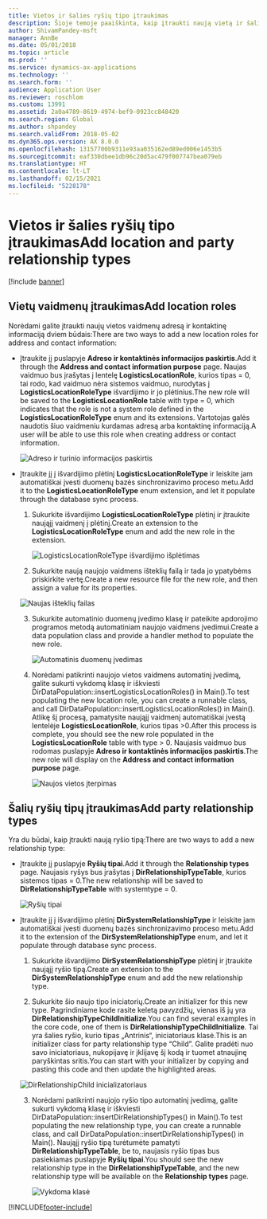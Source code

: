 ```yaml
---
title: Vietos ir šalies ryšių tipo įtraukimas
description: Šioje temoje paaiškinta, kaip įtraukti naują vietą ir šalies ryšio tipą.
author: ShivamPandey-msft
manager: AnnBe
ms.date: 05/01/2018
ms.topic: article
ms.prod: ''
ms.service: dynamics-ax-applications
ms.technology: ''
ms.search.form: ''
audience: Application User
ms.reviewer: roschlom
ms.custom: 13991
ms.assetid: 2a0a4789-8619-4974-bef9-0923cc848420
ms.search.region: Global
ms.author: shpandey
ms.search.validFrom: 2018-05-02
ms.dyn365.ops.version: AX 8.0.0
ms.openlocfilehash: 13157700b9311e93aa035162ed89ed006e1453b5
ms.sourcegitcommit: eaf330dbee1db96c20d5ac479f007747bea079eb
ms.translationtype: HT
ms.contentlocale: lt-LT
ms.lasthandoff: 02/15/2021
ms.locfileid: "5228178"
---
```

# <a name="add-location-and-party-relationship-types"></a><span data-ttu-id="b7771-103">Vietos ir šalies ryšių tipo įtraukimas</span><span class="sxs-lookup"><span data-stu-id="b7771-103">Add location and party relationship types</span></span> 

[!include [banner](../includes/banner.md)]

## <a name="add-location-roles"></a><span data-ttu-id="b7771-104">Vietų vaidmenų įtraukimas</span><span class="sxs-lookup"><span data-stu-id="b7771-104">Add location roles</span></span>

<span data-ttu-id="b7771-105">Norėdami galite įtraukti naujų vietos vaidmenų adresą ir kontaktinę informaciją dviem būdais:</span><span class="sxs-lookup"><span data-stu-id="b7771-105">There are two ways to add a new location roles for address and contact information:</span></span>

-  <span data-ttu-id="b7771-106">Įtraukite jį puslapyje **Adreso ir kontaktinės informacijos paskirtis**.</span><span class="sxs-lookup"><span data-stu-id="b7771-106">Add it through the **Address and contact information purpose** page.</span></span> <span data-ttu-id="b7771-107">Naujas vaidmuo bus įrašytas į lentelę **LogisticsLocationRole**, kurios tipas = 0, tai rodo, kad vaidmuo nėra sistemos vaidmuo, nurodytas į **LogisticsLocationRoleType** išvardijimo ir jo plėtinius.</span><span class="sxs-lookup"><span data-stu-id="b7771-107">The new role will be saved to the **LogisticsLocationRole** table with type = 0, which indicates that the role is not a system role defined in the **LogisticsLocationRoleType** enum and its extensions.</span></span> <span data-ttu-id="b7771-108">Vartotojas galės naudotis šiuo vaidmeniu kurdamas adresą arba kontaktinę informaciją.</span><span class="sxs-lookup"><span data-stu-id="b7771-108">A user will be able to use this role when creating address or contact information.</span></span>

    ![Adreso ir turinio informacijos paskirtis](media/Address-Contact.PNG)

-  <span data-ttu-id="b7771-110">Įtraukite jį į išvardijimo plėtinį **LogisticsLocationRoleType** ir leiskite jam automatiškai įvesti duomenų bazės sinchronizavimo proceso metu.</span><span class="sxs-lookup"><span data-stu-id="b7771-110">Add it to the **LogisticsLocationRoleType** enum extension, and let it populate through the database sync process.</span></span>

    1.  <span data-ttu-id="b7771-111">Sukurkite išvardijimo **LogisticsLocationRoleType** plėtinį ir įtraukite naująjį vaidmenį į plėtinį.</span><span class="sxs-lookup"><span data-stu-id="b7771-111">Create an extension to the **LogisticsLocationRoleType** enum and add the new role in the extension.</span></span> 
  
        ![LogisticsLocationRoleType išvardijimo išplėtimas](media/Logistics.PNG)

    2. <span data-ttu-id="b7771-113">Sukurkite naują naujojo vaidmens išteklių failą ir tada jo ypatybėms priskirkite vertę.</span><span class="sxs-lookup"><span data-stu-id="b7771-113">Create a new resource file for the new role, and then assign a value for its properties.</span></span>
     
     ![Naujas išteklių failas](media/Resource.PNG)
        
    3.  <span data-ttu-id="b7771-115">Sukurkite automatinio duomenų įvedimo klasę ir pateikite apdorojimo programos metodą automatiniam naujojo vaidmens įvedimui.</span><span class="sxs-lookup"><span data-stu-id="b7771-115">Create a data population class and provide a handler method to populate the new role.</span></span> 

        ![Automatinis duomenų įvedimas](media/Dirdata.PNG)

    4.  <span data-ttu-id="b7771-117">Norėdami patikrinti naujojo vietos vaidmens automatinį įvedimą, galite sukurti vykdomą klasę ir iškviesti DirDataPopulation::insertLogisticsLocationRoles() in Main().</span><span class="sxs-lookup"><span data-stu-id="b7771-117">To test populating the new location role, you can create a runnable class, and call DirDataPopulation::insertLogisticsLocationRoles() in Main().</span></span> <span data-ttu-id="b7771-118">Atlikę šį procesą, pamatysite naująjį vaidmenį automatiškai įvestą lentelėje **LogisticsLocationRole**, kurios tipas \>0.</span><span class="sxs-lookup"><span data-stu-id="b7771-118">After this process is complete, you should see the new role populated in the **LogisticsLocationRole** table with type \> 0.</span></span> <span data-ttu-id="b7771-119">Naujasis vaidmuo bus rodomas puslapyje **Adreso ir kontaktinės informacijos paskirtis**.</span><span class="sxs-lookup"><span data-stu-id="b7771-119">The new role will display on the **Address and contact information purpose** page.</span></span>

        ![Naujos vietos įterpimas](media/InsertNewLocation.PNG)

## <a name="add-party-relationship-types"></a><span data-ttu-id="b7771-121">Šalių ryšių tipų įtraukimas</span><span class="sxs-lookup"><span data-stu-id="b7771-121">Add party relationship types</span></span> 

<span data-ttu-id="b7771-122">Yra du būdai, kaip įtraukti naują ryšio tipą:</span><span class="sxs-lookup"><span data-stu-id="b7771-122">There are two ways to add a new relationship type:</span></span>

-   <span data-ttu-id="b7771-123">Įtraukite jį puslapyje **Ryšių tipai**.</span><span class="sxs-lookup"><span data-stu-id="b7771-123">Add it through the **Relationship types** page.</span></span> <span data-ttu-id="b7771-124">Naujasis ryšys bus įrašytas į **DirRelationshipTypeTable**, kurios sistemos tipas = 0.</span><span class="sxs-lookup"><span data-stu-id="b7771-124">The new relationship will be saved to **DirRelationshipTypeTable** with systemtype = 0.</span></span>

    ![Ryšių tipai](media/Relationship.PNG)

-  <span data-ttu-id="b7771-126">Įtraukite jį į išvardijimo plėtinį **DirSystemRelationshipType** ir leiskite jam automatiškai įvesti duomenų bazės sinchronizavimo proceso metu.</span><span class="sxs-lookup"><span data-stu-id="b7771-126">Add it to the extension of the **DirSystemRelationshipType** enum, and let it populate through database sync process.</span></span>

    1.  <span data-ttu-id="b7771-127">Sukurkite išvardijimo **DirSystemRelationshipType** plėtinį ir įtraukite naująjį ryšio tipą.</span><span class="sxs-lookup"><span data-stu-id="b7771-127">Create an extension to the **DirSystemRelationshipType** enum and add the new relationship type.</span></span>

    2. <span data-ttu-id="b7771-128">Sukurkite šio naujo tipo iniciatorių.</span><span class="sxs-lookup"><span data-stu-id="b7771-128">Create an initializer for this new type.</span></span> <span data-ttu-id="b7771-129">Pagrindiniame kode rasite keletą pavyzdžių, vienas iš jų yra **DirRelationshipTypeChildInitialize**.</span><span class="sxs-lookup"><span data-stu-id="b7771-129">You can find several examples in the core code, one of them is  **DirRelationshipTypeChildInitialize**.</span></span> <span data-ttu-id="b7771-130">Tai yra šalies ryšio, kurio tipas „Antrinis“, iniciatoriaus klasė.</span><span class="sxs-lookup"><span data-stu-id="b7771-130">This is an initializer class for party relationship type “Child”.</span></span> <span data-ttu-id="b7771-131">Galite pradėti nuo savo iniciatoriaus, nukopijavę ir įklijavę šį kodą ir tuomet atnaujinę paryškintas sritis.</span><span class="sxs-lookup"><span data-stu-id="b7771-131">You can start with your initializer by copying and pasting this code and then update the highlighted areas.</span></span>
    
    ![DirRelationshipChild inicializatoriaus](media/DirRelationship.PNG)

    3.  <span data-ttu-id="b7771-133">Norėdami patikrinti naujojo ryšio tipo automatinį įvedimą, galite sukurti vykdomą klasę ir iškviesti DirDataPopulation::insertDirRelationshipTypes() in Main().</span><span class="sxs-lookup"><span data-stu-id="b7771-133">To test populating the new relationship type, you can create a runnable class, and call DirDataPopulation::insertDirRelationshipTypes() in Main().</span></span> <span data-ttu-id="b7771-134">Naująjį ryšio tipą turėtumėte pamatyti **DirRelationshipTypeTable**, be to, naujasis ryšio tipas bus pasiekiamas puslapyje **Ryšių tipai**.</span><span class="sxs-lookup"><span data-stu-id="b7771-134">You should see the new relationship type in the **DirRelationshipTypeTable**, and the new relationship type will be available on the **Relationship types** page.</span></span>

        ![Vykdoma klasė](media/Runnable.PNG)


[!INCLUDE[footer-include](../../includes/footer-banner.md)]